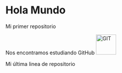 # Hola Mundo

Mi primer repositorio

Nos encontramos estudiando GitHub
<img src="https://www.vectorlogo.zone/logos/github/github-icon.svg" alt="GIT" width="55" height="55"/> 

Mi última linea de repositorio

